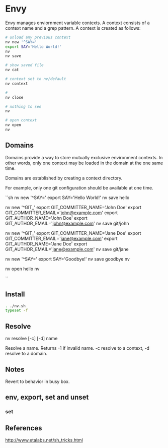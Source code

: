 # Envy

Envy manages enviornment variable contexts.  A context consists of a context name and a grep pattern.  A context is created as follows:

```sh
# unload any previous context
nv new '^SAY='
export SAY='Hello World!'
nv
nv save

# show saved file
nv cat

# context set to nv/default
nv context

# 
nv close

# nothing to see
nv

# open context 
nv open
nv
```

## Domains

Domains provide a way to store mutually exclusive environment contexts.  In other words, only one context may be loaded in the domain at the one same time.

Domains are established by creating a context directory.

For example, only one git configuration should be available at one time.

``sh
nv new '^SAY='
export SAY='Hello World!'
nv save hello

nv new '^GIT_'
export GIT_COMMITTER_NAME='John Doe'
export GIT_COMMITTER_EMAIL='john@example.com'
export GIT_AUTHOR_NAME='John Doe'
export GIT_AUTHOR_EMAIL='john@example.com'
nv save git/john

nv new '^GIT_'
export GIT_COMMITTER_NAME='Jane Doe'
export GIT_COMMITTER_EMAIL='jane@example.com'
export GIT_AUTHOR_NAME='Jane Doe'
export GIT_AUTHOR_EMAIL='jane@example.com'
nv save git/jane

nv new '^SAY='
export SAY='Goodbye!'
nv save goodbye
nv

nv open hello
nv

``



## Install

```sh
. ./nv.sh
typeset -f
```



## Resolve

nv resolve [-c] [-d] name

Resolve a name.  Returns -1 if invalid name. -c resolve to a context, -d resolve to a domain.

## Notes

Revert to behavior in busy box.


## env, export, set and unset

### set



## References
http://www.etalabs.net/sh_tricks.html